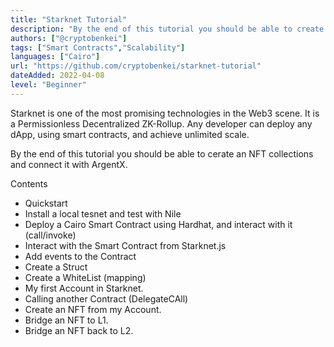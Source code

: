 ```yaml
---
title: "Starknet Tutorial"
description: "By the end of this tutorial you should be able to create an NFT collections on Starknet and connect it with ArgentX."
authors: ["@cryptobenkei"]
tags: ["Smart Contracts","Scalability"]
languages: ["Cairo"]
url: "https://github.com/cryptobenkei/starknet-tutorial"
dateAdded: 2022-04-08
level: "Beginner"
---
```


Starknet is one of the most promising technologies in the Web3 scene. It is a Permissionless Decentralized ZK-Rollup. Any developer can deploy any dApp, using smart contracts, and achieve unlimited scale.

By the end of this tutorial you should be able to cerate an NFT collections and connect it with ArgentX.

Contents

- Quickstart
- Install a local tesnet and test with Nile
- Deploy a Cairo Smart Contract using Hardhat, and interact with it (call/invoke)
- Interact with the Smart Contract from Starknet.js
- Add events to the Contract
- Create a Struct
- Create a WhiteList (mapping)
- My first Account in Starknet.
- Calling another Contract (DelegateCAll)
- Create an NFT from my Account.
- Bridge an NFT to L1.
- Bridge an NFT back to L2.

